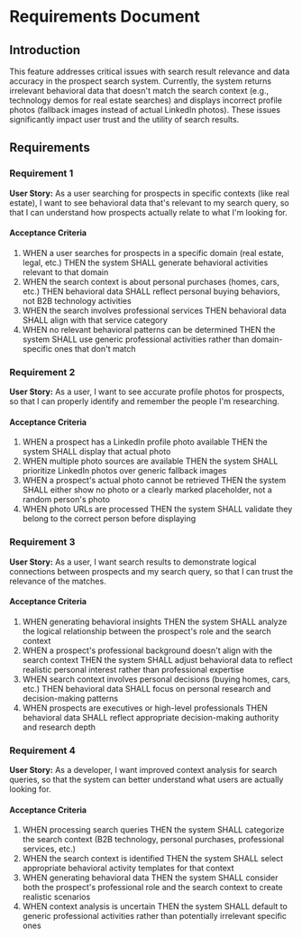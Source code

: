 # Requirements Document

## Introduction

This feature addresses critical issues with search result relevance and data accuracy in the prospect search system. Currently, the system returns irrelevant behavioral data that doesn't match the search context (e.g., technology demos for real estate searches) and displays incorrect profile photos (fallback images instead of actual LinkedIn photos). These issues significantly impact user trust and the utility of search results.

## Requirements

### Requirement 1

**User Story:** As a user searching for prospects in specific contexts (like real estate), I want to see behavioral data that's relevant to my search query, so that I can understand how prospects actually relate to what I'm looking for.

#### Acceptance Criteria

1. WHEN a user searches for prospects in a specific domain (real estate, legal, etc.) THEN the system SHALL generate behavioral activities relevant to that domain
2. WHEN the search context is about personal purchases (homes, cars, etc.) THEN behavioral data SHALL reflect personal buying behaviors, not B2B technology activities
3. WHEN the search involves professional services THEN behavioral data SHALL align with that service category
4. WHEN no relevant behavioral patterns can be determined THEN the system SHALL use generic professional activities rather than domain-specific ones that don't match

### Requirement 2

**User Story:** As a user, I want to see accurate profile photos for prospects, so that I can properly identify and remember the people I'm researching.

#### Acceptance Criteria

1. WHEN a prospect has a LinkedIn profile photo available THEN the system SHALL display that actual photo
2. WHEN multiple photo sources are available THEN the system SHALL prioritize LinkedIn photos over generic fallback images
3. WHEN a prospect's actual photo cannot be retrieved THEN the system SHALL either show no photo or a clearly marked placeholder, not a random person's photo
4. WHEN photo URLs are processed THEN the system SHALL validate they belong to the correct person before displaying

### Requirement 3

**User Story:** As a user, I want search results to demonstrate logical connections between prospects and my search query, so that I can trust the relevance of the matches.

#### Acceptance Criteria

1. WHEN generating behavioral insights THEN the system SHALL analyze the logical relationship between the prospect's role and the search context
2. WHEN a prospect's professional background doesn't align with the search context THEN the system SHALL adjust behavioral data to reflect realistic personal interest rather than professional expertise
3. WHEN search context involves personal decisions (buying homes, cars, etc.) THEN behavioral data SHALL focus on personal research and decision-making patterns
4. WHEN prospects are executives or high-level professionals THEN behavioral data SHALL reflect appropriate decision-making authority and research depth

### Requirement 4

**User Story:** As a developer, I want improved context analysis for search queries, so that the system can better understand what users are actually looking for.

#### Acceptance Criteria

1. WHEN processing search queries THEN the system SHALL categorize the search context (B2B technology, personal purchases, professional services, etc.)
2. WHEN the search context is identified THEN the system SHALL select appropriate behavioral activity templates for that context
3. WHEN generating behavioral data THEN the system SHALL consider both the prospect's professional role and the search context to create realistic scenarios
4. WHEN context analysis is uncertain THEN the system SHALL default to generic professional activities rather than potentially irrelevant specific ones